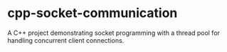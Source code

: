 # cpp-socket-communication
A C++ project demonstrating socket programming with a thread pool for handling concurrent client connections.
